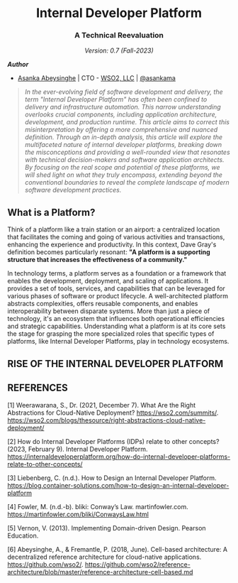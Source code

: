 <h1 align="center"> Internal Developer Platform </h1>
<h3 align="center"> A Technical Reevaluation </h3>
<p align="center">
<i>
Version: 0.7 (Fall-2023)<br/>
</i>
</p>

**_Author_**

+ [Asanka Abeysinghe](https://www.linkedin.com/in/asankaabeysinghe/) | CTO - [WSO2, LLC](https://wso2.com/) | [@asankama](https://twitter.com/asankama)



> *In the ever-evolving field of software development and delivery, the term "Internal Developer Platform" has often been confined to delivery and infrastructure automation. This narrow understanding overlooks crucial components, including application architecture, development, and production runtime. This article aims to correct this misinterpretation by offering a more comprehensive and nuanced definition. Through an in-depth analysis, this article will explore the multifaceted nature of internal developer platforms, breaking down the misconceptions and providing a well-rounded view that resonates with technical decision-makers and software application architects. By focusing on the real scope and potential of these platforms, we will shed light on what they truly encompass, extending beyond the conventional boundaries to reveal the complete landscape of modern software development practices.*

## What is a Platform?

Think of a platform like a train station or an airport: a centralized location that facilitates the coming and going of various activities and transactions, enhancing the experience and productivity. In this context, Dave Gray's definition becomes particularly resonant: **"A platform is a supporting structure that increases the effectiveness of a community."**

In technology terms, a platform serves as a foundation or a framework that enables the development, deployment, and scaling of applications. It provides a set of tools, services, and capabilities that can be leveraged for various phases of software or product lifecycle. A well-architected platform abstracts complexities, offers reusable components, and enables interoperability between disparate systems. More than just a piece of technology, it's an ecosystem that influences both operational efficiencies and strategic capabilities. Understanding what a platform is at its core sets the stage for grasping the more specialized roles that specific types of platforms, like Internal Developer Platforms, play in technology ecosystems.

## RISE OF THE INTERNAL DEVELOPER PLATFORM


## REFERENCES 

[1] Weerawarana, S., Dr. (2021, December 7). What Are the Right Abstractions for Cloud-Native Deployment? https://wso2.com/summits/. https://wso2.com/blogs/thesource/right-abstractions-cloud-native-deployment/

[2] How do Internal Developer Platforms (IDPs) relate to other concepts? (2023, February 9). Internal Developer Platform. https://internaldeveloperplatform.org/how-do-internal-developer-platforms-relate-to-other-concepts/

[3] Liebenberg, C. (n.d.). How to Design an Internal Developer Platform. https://blog.container-solutions.com/how-to-design-an-internal-developer-platform

[4] Fowler, M. (n.d.-b). bliki: Conway’s Law. martinfowler.com. https://martinfowler.com/bliki/ConwaysLaw.html

[5] Vernon, V. (2013). Implementing Domain-driven Design. Pearson Education.

[6] Abeysinghe, A., & Fremantle, P. (2018, June). Cell-based architecture: A decentralized reference architecture for cloud-native applications. https://github.com/wso2/. https://github.com/wso2/reference-architecture/blob/master/reference-architecture-cell-based.md
